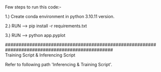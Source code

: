 Few steps to run this code:-    
  
1.) Create conda environment in python 3.10.11 version.  
  
2.) RUN --> pip install -r requirements.txt  
  
3.) RUN --> python app.pyplot  

################################################################################################  
Training Script & Inferencing Script  
  
Refer to following path 'Inferencing & Training Script'.  